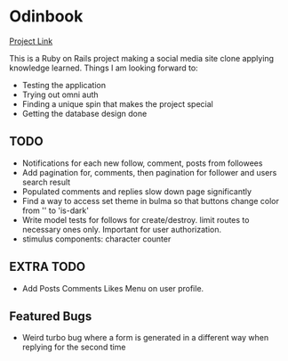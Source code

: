 # Odinbook

[Project Link](https://www.theodinproject.com/lessons/ruby-on-rails-rails-final-project)

This is a Ruby on Rails project making a social media site clone applying knowledge learned. 
Things I am looking forward to:
* Testing the application
* Trying out omni auth
* Finding a unique spin that makes the project special
* Getting the database design done

## TODO
* Notifications for each new follow, comment, posts from followees
* Add pagination for, comments, then pagination for follower and users search result
* Populated comments and replies slow down page significantly
* Find a way to access set theme in bulma so that buttons change color from '' to 'is-dark'
* Write model tests for follows for create/destroy. limit routes to necessary ones only. Important for user     authorization.
* stimulus components: character counter

## EXTRA TODO
* Add Posts Comments Likes Menu on user profile.

## Featured Bugs
* Weird turbo bug where a form is generated in a different way when replying for the second time